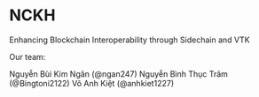 # NCKH
Enhancing Blockchain Interoperability through Sidechain and VTK

Our team:

  Nguyễn Bùi Kim Ngân (@ngan247)
  Nguyễn Bình Thục Trâm (@Bingtoni2122)
  Võ Anh Kiệt (@anhkiet1227)

